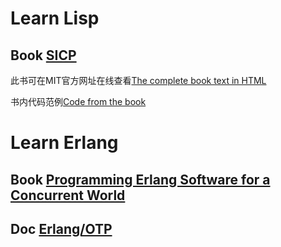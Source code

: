 # Learn Lisp
## Book [SICP](https://mitpress.mit.edu/sicp/)

此书可在MIT官方网址在线查看[The complete book text in HTML](https://mitpress.mit.edu/sicp/full-text/book/book.html)

书内代码范例[Code from the book](https://mitpress.mit.edu/sicp/code/index.html)

# Learn Erlang
## Book [Programming Erlang Software for a Concurrent World](https://pragprog.com/book/jaerlang2/programming-erlang)

## Doc [Erlang/OTP](http://erlang.org/doc/index.html) 
